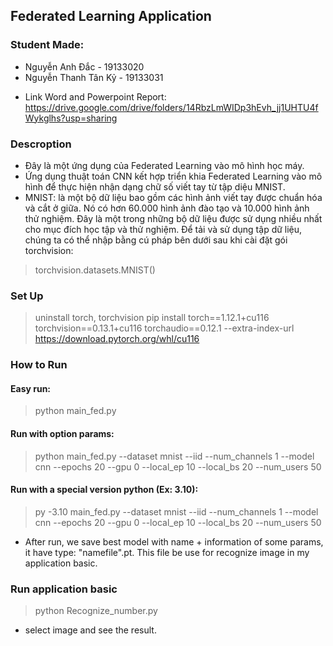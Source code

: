 ## Federated Learning Application
### Student Made:
+ Nguyễn Anh Đắc - 19133020
+ Nguyễn Thanh Tân Kỷ - 19133031

- Link Word and Powerpoint Report: https://drive.google.com/drive/folders/14RbzLmWIDp3hEvh_jj1UHTU4fWykglhs?usp=sharing
### Descroption
- Đây là một ứng dụng của Federated Learning vào mô hình học máy. 
- Ứng dụng thuật toán CNN kết hợp triển khia Federated Learning vào mô hình để thực hiện nhận dạng chữ số viết tay từ tập diệu MNIST.
- MNIST: là một bộ dữ liệu bao gồm các hình ảnh viết tay được chuẩn hóa và cắt ở giữa. Nó có hơn 60.000 hình ảnh đào tạo và 10.000 hình ảnh thử nghiệm. Đây là một trong những bộ dữ liệu được sử dụng nhiều nhất cho mục đích học tập và thử nghiệm. Để tải và sử dụng tập dữ liệu, chúng ta có thể nhập bằng cú pháp bên dưới sau khi cài đặt gói torchvision:
> torchvision.datasets.MNIST()

###  Set Up 
> uninstall torch, torchvision
> pip install torch==1.12.1+cu116 torchvision==0.13.1+cu116 torchaudio==0.12.1 --extra-index-url https://download.pytorch.org/whl/cu116
 
### How to Run
#### Easy run: 
> python main_fed.py

#### Run with option params:
> python main_fed.py --dataset mnist --iid --num_channels 1 --model cnn --epochs 20 --gpu 0 --local_ep 10 --local_bs 20 --num_users 50 

#### Run with a special version python (Ex: 3.10):  
> py -3.10 main_fed.py --dataset mnist --iid --num_channels 1 --model cnn --epochs 20 --gpu 0 --local_ep 10 --local_bs 20 --num_users 50 

- After run, we save best model with name + information of some params, it have type: "namefile".pt. This file be use for recognize image in my application basic.
### Run application basic
> python Recognize_number.py
- select image and see the result.

